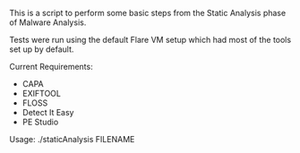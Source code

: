 This is a script to perform some basic steps from the Static Analysis phase of Malware Analysis.

Tests were run using the default Flare VM setup which had most of the tools set up by default.

Current Requirements:
- CAPA
- EXIFTOOL
- FLOSS
- Detect It Easy
- PE Studio

Usage:
./staticAnalysis FILENAME
